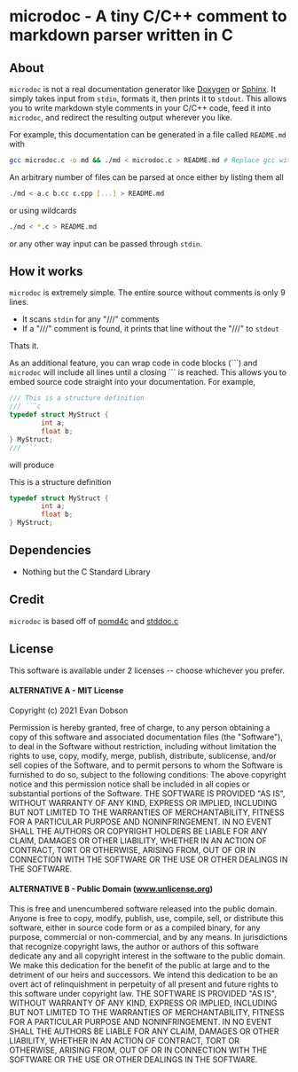 # microdoc - A tiny C/C++ comment to markdown parser written in C

## About
`microdoc` is not a real documentation generator like [Doxygen](https://www.doxygen.nl/index.html) or
[Sphinx](https://www.sphinx-doc.org/en/master/). It simply takes input from `stdin`, formats it, then
prints it to `stdout`. This allows you to write markdown style comments in your C/C++ code, feed
it into `microdoc`, and redirect the resulting output wherever you like.

For example, this documentation can be generated in a file called `README.md` with

```bash
gcc microdoc.c -o md && ./md < microdoc.c > README.md # Replace gcc with your compiler of choice
```

An arbitrary number of files can be parsed at once either by listing them all

```bash
./md < a.c b.cc c.cpp [...] > README.md
```

or using wildcards

```bash
./md < *.c > README.md
```

or any other way input can be passed through `stdin`.

## How it works
`microdoc` is extremely simple. The entire source without comments is only 9 lines.
- It scans `stdin` for any "///" comments
- If a "///" comment is found, it prints that line without the "///" to `stdout`

Thats it.

As an additional feature, you can wrap code in code blocks (\`\`\`) and `microdoc` will include
all lines until a closing \`\`\` is reached. This allows you to embed source code straight into
your documentation. For example,

```c
/// This is a structure definition
/// ```c
typedef struct MyStruct {
        int a;
        float b;
} MyStruct;
/// ```
```
will produce

This is a structure definition
```c
typedef struct MyStruct {
        int a;
        float b;
} MyStruct;
```

## Dependencies
- Nothing but the C Standard Library

## Credit
`microdoc` is based off of [pomd4c](https://github.com/andrew-canaday/pomd4c) and
[stddoc.c](https://github.com/r-lyeh/stddoc.c)

## License
This software is available under 2 licenses -- choose whichever you prefer.

#### ALTERNATIVE A - MIT License
Copyright (c) 2021 Evan Dobson

Permission is hereby granted, free of charge, to any person obtaining a copy of
this software and associated documentation files (the "Software"), to deal in
the Software without restriction, including without limitation the rights to
use, copy, modify, merge, publish, distribute, sublicense, and/or sell copies
of the Software, and to permit persons to whom the Software is furnished to do
so, subject to the following conditions:
The above copyright notice and this permission notice shall be included in all
copies or substantial portions of the Software.
THE SOFTWARE IS PROVIDED "AS IS", WITHOUT WARRANTY OF ANY KIND, EXPRESS OR
IMPLIED, INCLUDING BUT NOT LIMITED TO THE WARRANTIES OF MERCHANTABILITY,
FITNESS FOR A PARTICULAR PURPOSE AND NONINFRINGEMENT. IN NO EVENT SHALL THE
AUTHORS OR COPYRIGHT HOLDERS BE LIABLE FOR ANY CLAIM, DAMAGES OR OTHER
LIABILITY, WHETHER IN AN ACTION OF CONTRACT, TORT OR OTHERWISE, ARISING FROM,
OUT OF OR IN CONNECTION WITH THE SOFTWARE OR THE USE OR OTHER DEALINGS IN THE
SOFTWARE.

#### ALTERNATIVE B - Public Domain (www.unlicense.org)
This is free and unencumbered software released into the public domain.
Anyone is free to copy, modify, publish, use, compile, sell, or distribute this
software, either in source code form or as a compiled binary, for any purpose,
commercial or non-commercial, and by any means.
In jurisdictions that recognize copyright laws, the author or authors of this
software dedicate any and all copyright interest in the software to the public
domain. We make this dedication for the benefit of the public at large and to
the detriment of our heirs and successors. We intend this dedication to be an
overt act of relinquishment in perpetuity of all present and future rights to
this software under copyright law.
THE SOFTWARE IS PROVIDED "AS IS", WITHOUT WARRANTY OF ANY KIND, EXPRESS OR
IMPLIED, INCLUDING BUT NOT LIMITED TO THE WARRANTIES OF MERCHANTABILITY,
FITNESS FOR A PARTICULAR PURPOSE AND NONINFRINGEMENT. IN NO EVENT SHALL THE
AUTHORS BE LIABLE FOR ANY CLAIM, DAMAGES OR OTHER LIABILITY, WHETHER IN AN
ACTION OF CONTRACT, TORT OR OTHERWISE, ARISING FROM, OUT OF OR IN CONNECTION
WITH THE SOFTWARE OR THE USE OR OTHER DEALINGS IN THE SOFTWARE.
